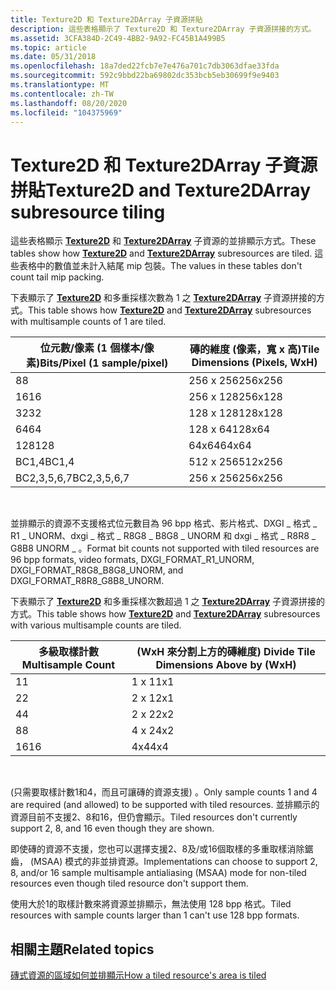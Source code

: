 ```yaml
---
title: Texture2D 和 Texture2DArray 子資源拼貼
description: 這些表格顯示了 Texture2D 和 Texture2DArray 子資源拼接的方式。
ms.assetid: 3CFA384D-2C49-4BB2-9A92-FC45B1A499B5
ms.topic: article
ms.date: 05/31/2018
ms.openlocfilehash: 18a7ded22fcb7e7e476a701c7db3063dfae33fda
ms.sourcegitcommit: 592c9bbd22ba69802dc353bcb5eb30699f9e9403
ms.translationtype: MT
ms.contentlocale: zh-TW
ms.lasthandoff: 08/20/2020
ms.locfileid: "104375969"
---
```

# <a name="texture2d-and-texture2darray-subresource-tiling"></a><span data-ttu-id="3b98f-103">Texture2D 和 Texture2DArray 子資源拼貼</span><span class="sxs-lookup"><span data-stu-id="3b98f-103">Texture2D and Texture2DArray subresource tiling</span></span>

<span data-ttu-id="3b98f-104">這些表格顯示 [**Texture2D**](/windows/desktop/direct3dhlsl/sm5-object-texture2d) 和 [**Texture2DArray**](/windows/desktop/direct3dhlsl/sm5-object-texture2darray) 子資源的並排顯示方式。</span><span class="sxs-lookup"><span data-stu-id="3b98f-104">These tables show how [**Texture2D**](/windows/desktop/direct3dhlsl/sm5-object-texture2d) and [**Texture2DArray**](/windows/desktop/direct3dhlsl/sm5-object-texture2darray) subresources are tiled.</span></span> <span data-ttu-id="3b98f-105">這些表格中的數值並未計入結尾 mip 包裝。</span><span class="sxs-lookup"><span data-stu-id="3b98f-105">The values in these tables don't count tail mip packing.</span></span>

<span data-ttu-id="3b98f-106">下表顯示了 [**Texture2D**](/windows/desktop/direct3dhlsl/sm5-object-texture2d) 和多重採樣次數為 1 之 [**Texture2DArray**](/windows/desktop/direct3dhlsl/sm5-object-texture2darray) 子資源拼接的方式。</span><span class="sxs-lookup"><span data-stu-id="3b98f-106">This table shows how [**Texture2D**](/windows/desktop/direct3dhlsl/sm5-object-texture2d) and [**Texture2DArray**](/windows/desktop/direct3dhlsl/sm5-object-texture2darray) subresources with multisample counts of 1 are tiled.</span></span>



| <span data-ttu-id="3b98f-107">位元數/像素 (1 個樣本/像素)</span><span class="sxs-lookup"><span data-stu-id="3b98f-107">Bits/Pixel (1 sample/pixel)</span></span> | <span data-ttu-id="3b98f-108">磚的維度 (像素，寬 x 高)</span><span class="sxs-lookup"><span data-stu-id="3b98f-108">Tile Dimensions (Pixels, WxH)</span></span> |
|-----------------------------|-------------------------------|
| <span data-ttu-id="3b98f-109">8</span><span class="sxs-lookup"><span data-stu-id="3b98f-109">8</span></span>                           | <span data-ttu-id="3b98f-110">256 x 256</span><span class="sxs-lookup"><span data-stu-id="3b98f-110">256x256</span></span>                       |
| <span data-ttu-id="3b98f-111">16</span><span class="sxs-lookup"><span data-stu-id="3b98f-111">16</span></span>                          | <span data-ttu-id="3b98f-112">256 x 128</span><span class="sxs-lookup"><span data-stu-id="3b98f-112">256x128</span></span>                       |
| <span data-ttu-id="3b98f-113">32</span><span class="sxs-lookup"><span data-stu-id="3b98f-113">32</span></span>                          | <span data-ttu-id="3b98f-114">128 x 128</span><span class="sxs-lookup"><span data-stu-id="3b98f-114">128x128</span></span>                       |
| <span data-ttu-id="3b98f-115">64</span><span class="sxs-lookup"><span data-stu-id="3b98f-115">64</span></span>                          | <span data-ttu-id="3b98f-116">128 x 64</span><span class="sxs-lookup"><span data-stu-id="3b98f-116">128x64</span></span>                        |
| <span data-ttu-id="3b98f-117">128</span><span class="sxs-lookup"><span data-stu-id="3b98f-117">128</span></span>                         | <span data-ttu-id="3b98f-118">64x64</span><span class="sxs-lookup"><span data-stu-id="3b98f-118">64x64</span></span>                         |
| <span data-ttu-id="3b98f-119">BC1,4</span><span class="sxs-lookup"><span data-stu-id="3b98f-119">BC1,4</span></span>                       | <span data-ttu-id="3b98f-120">512 x 256</span><span class="sxs-lookup"><span data-stu-id="3b98f-120">512x256</span></span>                       |
| <span data-ttu-id="3b98f-121">BC2,3,5,6,7</span><span class="sxs-lookup"><span data-stu-id="3b98f-121">BC2,3,5,6,7</span></span>                 | <span data-ttu-id="3b98f-122">256 x 256</span><span class="sxs-lookup"><span data-stu-id="3b98f-122">256x256</span></span>                       |



 

<span data-ttu-id="3b98f-123">並排顯示的資源不支援格式位元數目為 96 bpp 格式、影片格式、DXGI \_ 格式 \_ R1 \_ UNORM、dxgi \_ 格式 \_ R8G8 \_ B8G8 \_ UNORM 和 dxgi \_ 格式 \_ R8R8 \_ G8B8 UNORM \_ 。</span><span class="sxs-lookup"><span data-stu-id="3b98f-123">Format bit counts not supported with tiled resources are 96 bpp formats, video formats, DXGI\_FORMAT\_R1\_UNORM, DXGI\_FORMAT\_R8G8\_B8G8\_UNORM, and DXGI\_FORMAT\_R8R8\_G8B8\_UNORM.</span></span>

<span data-ttu-id="3b98f-124">下表顯示了 [**Texture2D**](/windows/desktop/direct3dhlsl/sm5-object-texture2d) 和多重採樣次數超過 1 之 [**Texture2DArray**](/windows/desktop/direct3dhlsl/sm5-object-texture2darray) 子資源拼接的方式。</span><span class="sxs-lookup"><span data-stu-id="3b98f-124">This table shows how [**Texture2D**](/windows/desktop/direct3dhlsl/sm5-object-texture2d) and [**Texture2DArray**](/windows/desktop/direct3dhlsl/sm5-object-texture2darray) subresources with various multisample counts are tiled.</span></span>



| <span data-ttu-id="3b98f-125">多級取樣計數</span><span class="sxs-lookup"><span data-stu-id="3b98f-125">Multisample Count</span></span>           | <span data-ttu-id="3b98f-126"> (WxH 來分割上方的磚維度) </span><span class="sxs-lookup"><span data-stu-id="3b98f-126">Divide Tile Dimensions Above by (WxH)</span></span> |
|-----------------------------|-------------------------------|
| <span data-ttu-id="3b98f-127">1</span><span class="sxs-lookup"><span data-stu-id="3b98f-127">1</span></span>                           | <span data-ttu-id="3b98f-128">1 x 1</span><span class="sxs-lookup"><span data-stu-id="3b98f-128">1x1</span></span>                           |
| <span data-ttu-id="3b98f-129">2</span><span class="sxs-lookup"><span data-stu-id="3b98f-129">2</span></span>                           | <span data-ttu-id="3b98f-130">2 x 1</span><span class="sxs-lookup"><span data-stu-id="3b98f-130">2x1</span></span>                           |
| <span data-ttu-id="3b98f-131">4</span><span class="sxs-lookup"><span data-stu-id="3b98f-131">4</span></span>                           | <span data-ttu-id="3b98f-132">2 x 2</span><span class="sxs-lookup"><span data-stu-id="3b98f-132">2x2</span></span>                           |
| <span data-ttu-id="3b98f-133">8</span><span class="sxs-lookup"><span data-stu-id="3b98f-133">8</span></span>                           | <span data-ttu-id="3b98f-134">4 x 2</span><span class="sxs-lookup"><span data-stu-id="3b98f-134">4x2</span></span>                           |
| <span data-ttu-id="3b98f-135">16</span><span class="sxs-lookup"><span data-stu-id="3b98f-135">16</span></span>                          | <span data-ttu-id="3b98f-136">4x4</span><span class="sxs-lookup"><span data-stu-id="3b98f-136">4x4</span></span>                           |



 

<span data-ttu-id="3b98f-137"> (只需要取樣計數1和4，而且可讓磚的資源支援) 。</span><span class="sxs-lookup"><span data-stu-id="3b98f-137">Only sample counts 1 and 4 are required (and allowed) to be supported with tiled resources.</span></span> <span data-ttu-id="3b98f-138">並排顯示的資源目前不支援2、8和16，但仍會顯示。</span><span class="sxs-lookup"><span data-stu-id="3b98f-138">Tiled resources don't currently support 2, 8, and 16 even though they are shown.</span></span>

<span data-ttu-id="3b98f-139">即使磚的資源不支援，您也可以選擇支援2、8及/或16個取樣的多重取樣消除鋸齒， (MSAA) 模式的非並排資源。</span><span class="sxs-lookup"><span data-stu-id="3b98f-139">Implementations can choose to support 2, 8, and/or 16 sample multisample antialiasing (MSAA) mode for non-tiled resources even though tiled resource don't support them.</span></span>

<span data-ttu-id="3b98f-140">使用大於1的取樣計數來將資源並排顯示，無法使用 128 bpp 格式。</span><span class="sxs-lookup"><span data-stu-id="3b98f-140">Tiled resources with sample counts larger than 1 can't use 128 bpp formats.</span></span>

## <a name="related-topics"></a><span data-ttu-id="3b98f-141">相關主題</span><span class="sxs-lookup"><span data-stu-id="3b98f-141">Related topics</span></span>

<dl> <dt>

[<span data-ttu-id="3b98f-142">磚式資源的區域如何並排顯示</span><span class="sxs-lookup"><span data-stu-id="3b98f-142">How a tiled resource's area is tiled</span></span>](how-a-tiled-resource-s-area-is-tiled.md)
</dt> </dl>

 

 